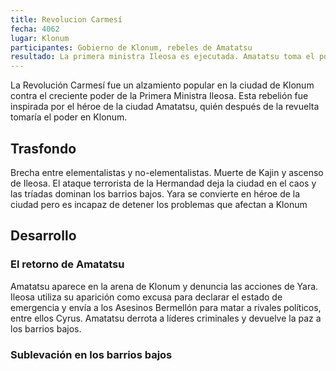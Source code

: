 ```yaml
---
title: Revolucion Carmesí
fecha: 4062
lugar: Klonum
participantes: Gobierno de Klonum, rebeles de Amatatsu
resultado: La primera ministra Ileosa es ejecutada. Amatatsu toma el poder y declara la República Popular de Klonum.
---
```


La Revolución Carmesí fue un alzamiento popular en la ciudad de Klonum contra el creciente poder de la Primera Ministra Ileosa. Esta rebelión fue inspirada por el héroe de la ciudad Amatatsu, quién después de la revuelta tomaría el poder en Klonum.

## Trasfondo

Brecha entre elementalistas y no-elementalistas. Muerte de Kajin y ascenso de Ileosa. El ataque terrorista de la Hermandad deja la ciudad en el caos y las tríadas dominan los barrios bajos. Yara se convierte en héroe de la ciudad pero es incapaz de detener los problemas que afectan a Klonum

## Desarrollo

### El retorno de Amatatsu

Amatatsu aparece en la arena de Klonum y denuncia las acciones de Yara. Ileosa utiliza su aparición como excusa para declarar el estado de emergencia y envía a los Asesinos Bermellón para matar a rivales políticos, entre ellos Cyrus. Amatatsu derrota a líderes criminales y devuelve la paz a los barrios bajos.

### Sublevación en los barrios bajos

### 



### 